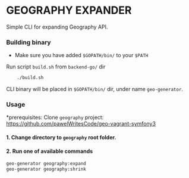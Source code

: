GEOGRAPHY EXPANDER
===================
Simple CLI for expanding Geography API. 

### Building binary 
* Make sure you have added `$GOPATH/bin/`  to your `$PATH`

Run script `build.sh` from `backend-go/` dir 
```bash
    ./build.sh
```
CLI binary will be placed in `$GOPATH/bin/` dir, under name `geo-generator`.

### Usage
*prerequisites: Clone `geography` project:
https://github.com/pawelWritesCode/geo-vagrant-symfony3
#### 1. Change directory to `geography` root folder.
#### 2. Run one of available commands 
```bash
geo-generator geography:expand
geo-generator geography:shrink
```